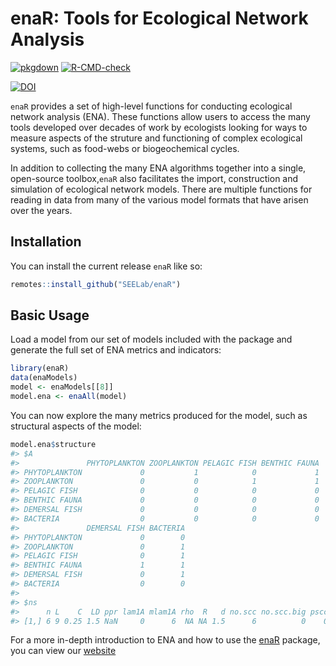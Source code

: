 
<!-- README.md is generated from README.Rmd. Please edit that file -->

# enaR: Tools for Ecological Network Analysis

<!-- badges: start -->

[![pkgdown](https://github.com/SEELab/enaR/actions/workflows/pkgdown.yaml/badge.svg)](https://github.com/SEELab/enaR/actions/workflows/pkgdown.yaml)
[![R-CMD-check](https://github.com/SEELab/enaR/actions/workflows/R-CMD-check.yaml/badge.svg)](https://github.com/SEELab/enaR/actions/workflows/R-CMD-check.yaml)
<!-- badges: end -->

[![DOI](https://zenodo.org/badge/12623293.svg)](https://zenodo.org/badge/latestdoi/12623293)

`enaR` provides a set of high-level functions for conducting ecological
network analysis (ENA). These functions allow users to access the many
tools developed over decades of work by ecologists looking for ways to
measure aspects of the struture and functioning of complex ecological
systems, such as food-webs or biogeochemical cycles.

In addition to collecting the many ENA algorithms together into a
single, open-source toolbox,`enaR` also facilitates the import,
construction and simulation of ecological network models. There are
multiple functions for reading in data from many of the various model
formats that have arisen over the years.

## Installation

You can install the current release `enaR` like so:

``` r
remotes::install_github("SEELab/enaR")
```

## Basic Usage

Load a model from our set of models included with the package and
generate the full set of ENA metrics and indicators:

``` r
library(enaR)
data(enaModels)
model <- enaModels[[8]]
model.ena <- enaAll(model)
```

You can now explore the many metrics produced for the model, such as
structural aspects of the model:

``` r
model.ena$structure
#> $A
#>               PHYTOPLANKTON ZOOPLANKTON PELAGIC FISH BENTHIC FAUNA
#> PHYTOPLANKTON             0           1            0             1
#> ZOOPLANKTON               0           0            1             1
#> PELAGIC FISH              0           0            0             0
#> BENTHIC FAUNA             0           0            0             0
#> DEMERSAL FISH             0           0            0             0
#> BACTERIA                  0           0            0             0
#>               DEMERSAL FISH BACTERIA
#> PHYTOPLANKTON             0        0
#> ZOOPLANKTON               0        1
#> PELAGIC FISH              0        1
#> BENTHIC FAUNA             1        1
#> DEMERSAL FISH             0        1
#> BACTERIA                  0        0
#> 
#> $ns
#>      n L    C  LD ppr lam1A mlam1A rho  R   d no.scc no.scc.big pscc
#> [1,] 6 9 0.25 1.5 NaN     0      6  NA NA 1.5      6          0    0
```

For a more in-depth introduction to ENA and how to use the
[enaR](https://cran.r-project.org/package=enaR) package, you can view
our [website](https://seelab.github.io/enaR/)

